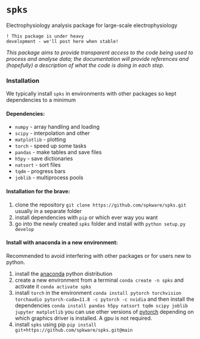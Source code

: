 # ``spks``

Electrophysiology analysis package for large-scale electrophysiology

<code style="color : name_color">! This package is under heavy development - we'll post here when stable! </code>


*This package aims to provide transparent access to the code being used to process and analyse data; the documentation will provide references and (hopefully) a description of what the code is doing in each step.*

### Installation

We typically install ``spks`` in environments with other packages so kept dependencies to a minimum

#### Dependencies:
   - ``numpy``      - array handling and loading 
   - ``scipy``      - interpolation and other
   - ``matplotlib`` - plotting
   - ``torch``      - speed up some tasks
   - ``pandas``     - make tables and save files
   - ``h5py``       - save dictionaries 
   - ``natsort``    - sort files
   - ``tqdm``       - progress bars
   - ``joblib``     - multiprocess pools

#### Installation for the brave:

   1) clone the repository ``git clone https://github.com/spkware/spks.git`` usually in a separate folder
   2) install dependencies with ``pip`` or which ever way you want
   3) go into the newly created ``spks`` folder and install with ``python setup.py develop``
   
#### Install with anaconda in a new environment:

Recommended to avoid interfering with other packages or for users new to python.

1) install the [anaconda](https://www.anaconda.com/download) python distribution
2) create a new environment from a terminal ``conda create -n spks`` and activate it ``conda activate spks``
3) install ``torch`` in the environment ``conda install pytorch torchvision torchaudio pytorch-cuda=11.8 -c pytorch -c nvidia`` and then install the dependencies ``conda install pandas h5py natsort tqdm scipy joblib jupyter matplotlib`` you can use other versions of [pytorch](https://pytorch.org/get-started/previous-versions) depending on which graphics driver is installed. A gpu is not required.
4) install ``spks`` using pip ``pip install git+https://github.com/spkware/spks.git@main``
